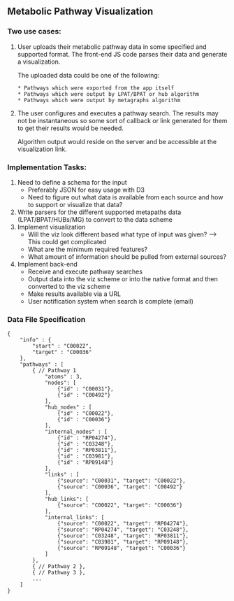 ## Metabolic Pathway Visualization

### Two use cases:

1. User uploads their metabolic pathway data in some specified and supported
   format. The front-end JS code parses their data and generate a
   visualization.

    The uploaded data could be one of the following:

       * Pathways which were exported from the app itself
       * Pathways which were output by LPAT/BPAT or hub algorithm
       * Pathways which were output by metagraphs algorithm

2. The user configures and executes a pathway search. The results may not be
   instantaneous so some sort of callback or link generated for them to
   get their results would be needed.

   Algorithm output would reside on the server and be accessible at the
   visualization link.


### Implementation Tasks:

1. Need to define a schema for the input
    * Preferably JSON for easy usage with D3
    * Need to figure out what data is available from each source and how to
      support or visualize that data?
2. Write parsers for the different supported metapaths data (LPAT/BPAT/HUBs/MG)
   to convert to the data scheme
3. Implement visualization
    * Will the viz look different based what type of input was given? --> This
      could get complicated
    * What are the minimum required features?
    * What amount of information should be pulled from external sources?
4. Implement back-end
    * Receive and execute pathway searches
    * Output data into the viz scheme or into the native format and then
      converted to the viz scheme
    * Make results available via a URL
    * User notification system when search is complete (email)


### Data File Specification
```
{
    "info" : {
        "start" : "C00022",
        "target" : "C00036"
    },
    "pathways" : [
        { // Pathway 1
            "atoms" : 3,
            "nodes": [
                {"id" : "C00031"},
                {"id" : "C00492"}
            ],
            "hub_nodes" : [
                {"id" : "C00022"},
                {"id" : "C00036"}
            ],
            "internal_nodes" : [
                {"id" : "RP04274"},
                {"id" : "C03248"},
                {"id" : "RP03811"},
                {"id" : "C03981"},
                {"id" : "RP09148"}
            ],
            "links" : [
                {"source": "C00031", "target": "C00022"},
                {"source": "C00036", "target": "C00492"}
            ],
            "hub_links": [
                {"source": "C00022", "target": "C00036"}
            ],
            "internal_links": [
                {"source": "C00022", "target": "RP04274"},
                {"source": "RP04274", "target": "C03248"},
                {"source": "C03248", "target": "RP03811"},
                {"source": "C03981", "target": "RP09148"},
                {"source": "RP09148", "target": "C00036"}
            ]
        },
        { // Pathway 2 },
        { // Pathway 3 },
        ...
    ]
}
```
